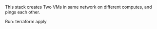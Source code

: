 This stack creates Two VMs in same network on different computes, and pings each other.

Run:
terraform apply